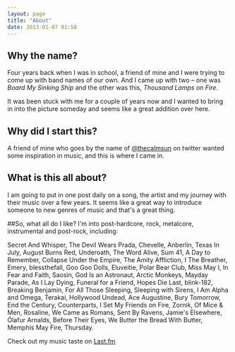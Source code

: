```yaml
---
layout: page
title: "About"
date: 2013-01-07 01:58
---
```

## Why the name?
Four years back when I was in school, a friend of mine and I were trying to come up with band names of our own. And I came up with two &ndash; one was _Board My Sinking Ship_ and the other was this, _Thousand Lamps on Fire_.

It was been stuck with me for a couple of years now and I wanted to bring in into the picture someday and seems like a great addition over here.

## Why did I start this?
A friend of mine who goes by the name of [@thecalmsun](https://twitter.com/thecalmsun) on twitter wanted some inspiration in music, and this is where I came in.

## What is this all about?
I am going to put in one post daily on a song, the artist and my journey with their music over a few years. It seems like a great way to introduce someone to new genres of music and that's a great thing.

##So, what all do I like?
I'm into post-hardcore, rock, metalcore, instrumental and post-rock, including:

Secret And Whisper, The Devil Wears Prada, Chevelle, Anberlin, Texas In July, August Burns Red, Underoath, The Word Alive, Sum 41, A Day to Remember, Collapse Under the Empire, The Amity Affliction, I The Breather, Emery, blessthefall, Goo Goo Dolls, Eluveitie, Polar Bear Club, Miss May I, In Fear and Faith, Saosin, God Is an Astronaut, Arctic Monkeys, Mayday Parade, As I Lay Dying, Funeral for a Friend, Hopes Die Last, blink-182, Breaking Benjamin, For All Those Sleeping, Sleeping with Sirens, I Am Alpha and Omega, Terakai, Hollywood Undead, Ace Augustine, Bury Tomorrow, End the Century, Counterparts, I Set My Friends on Fire, Zornik, Of Mice & Men, Rosaline, We Came as Romans, Sent By Ravens, Jamie's Elsewhere, Ólafur Arnalds, Before Their Eyes, We Butter the Bread With Butter, Memphis May Fire, Thursday.

Check out my music taste on [Last.fm](http://www.last.fm/user/d3athgrip)